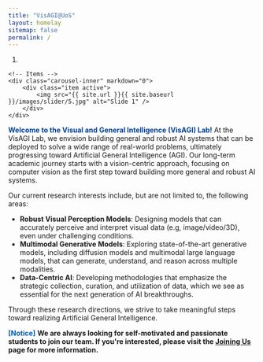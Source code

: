 ```yaml
---
title: "VisAGI@UoS"
layout: homelay
sitemap: false
permalink: /
---
```


<div markdown="0" id="carousel" class="carousel slide" data-ride="carousel" data-interval="100000" data-pause="hover" >
    <!-- Menu -->
    <ol class="carousel-indicators">
        <li data-target="#carousel" data-slide-to="0" class="active"></li>
        <!-- <li data-target="#carousel" data-slide-to="3" class="active"></li> -->
        <!-- <li data-target="#carousel" data-slide-to="1"></li>
        <li data-target="#carousel" data-slide-to="2"></li> -->
        <!-- <li data-target="#carousel" data-slide-to="3"></li>
        <li data-target="#carousel" data-slide-to="4"></li>
        <li data-target="#carousel" data-slide-to="5"></li>
        <li data-target="#carousel" data-slide-to="6"></li> -->
    </ol>

    <!-- Items -->
    <div class="carousel-inner" markdown="0">
        <div class="item active">
            <img src="{{ site.url }}{{ site.baseurl }}/images/slider/5.jpg" alt="Slide 1" />
        </div>
    </div>
<!--   <a class="left carousel-control" href="#carousel" role="button" data-slide="prev">
    <span class="glyphicon glyphicon-chevron-left" aria-hidden="true"></span>
    <span class="sr-only">Previous</span>
  </a>
  <a class="right carousel-control" href="#carousel" role="button" data-slide="next">
    <span class="glyphicon glyphicon-chevron-right" aria-hidden="true"></span>
    <span class="sr-only">Next</span>
  </a> -->
</div>

<strong style="color: #004094;">Welcome to the Visual and General Intelligence (VisAGI) Lab!</strong> At the VisAGI Lab, we envision building general and robust AI systems that can be deployed to solve a wide range of real-world problems, ultimately progressing toward Artificial General Intelligence (AGI). Our long-term academic journey starts with a vision-centric approach, focusing on computer vision as the first step toward building more general and robust AI systems.

Our current research interests include, but are not limited to, the following areas:
- **Robust Visual Perception Models**: Designing models that can accurately perceive and interpret visual data (e.g, image/video/3D), even under challenging conditions.
- **Multimodal Generative Models**: Exploring state-of-the-art generative models, including diffusion models and multimodal large language models, that can generate, understand, and reason across multiple modalities.
- **Data-Centric AI**: Developing methodologies that emphasize the strategic collection, curation, and utilization of data, which we see as essential for the next generation of AI breakthroughs.

Through these research directions, we strive to take meaningful steps toward realizing Artificial General Intelligence.

<span style="color: #005EB8;">**[Notice]**</span> **We are always looking for self-motivated and passionate students to join our team. If you're interested, please visit the <a href="{{ site.url }}{{ site.baseurl }}/joining_us" style="color: inherit; text-decoration: underline;">Joining Us</a> page  for more information.**


